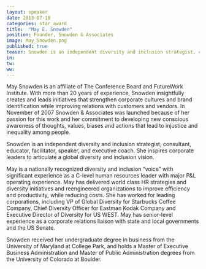 ```yaml
---
layout: speaker
date: 2013-07-18
categories: star_award
title:  "May E. Snowden"
position: Founder, Snowden & Associates
image: May_Snowden.png
published: true
teaser: Snowden is an independent diversity and inclusion strategist, consultant, educator, facilitator, speaker, and executive coach. She inspires corporate leaders to articulate a global diversity and inclusion vision.
in:
tw: 
ww:
---
```


May Snowden is an affiliate of The Conference Board and FutureWork Institute. With more than 20 years of experience, Snowden insightfully creates and leads initiatives that strengthen corporate cultures and brand identification while improving relations with customers and vendors. In November of 2007 Snowden & Associates was launched because of her passion for this work and her commitment to developing new conscious awareness of thoughts, values, biases and actions that lead to injustice and inequality among people.

Snowden is an independent diversity and inclusion strategist, consultant, educator, facilitator, speaker, and executive coach. She inspires corporate leaders to articulate a global diversity and inclusion vision.

May is a nationally recognized diversity and inclusion “voice” with significant experience as a C-level human resources leader with major P&L operating experience.  May has delivered world class HR strategies and diversity initiatives and reengineered organizations to improve efficiency and productivity, while reducing costs.  She has worked for leading corporations, including VP of Global Diversity for Starbucks Coffee Company, Chief Diversity Officer for Eastman Kodak Company and Executive Director of Diversity for US WEST.  May has senior-level experience as a corporate relations liaison with state and local governments and the US Senate.

Snowden received her undergraduate degree in business from the University of Maryland at College Park, and holds a Master of Executive Business Administration and Master of Public Administration degrees from the University of Colorado at Boulder.

